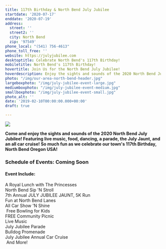 ```yaml
---
title: 117th Birthday & North Bend July Jubilee
startdate: '2020-07-17'
enddate: '2020-07-19'
address:
  street: ''
  street2: ''
  city: North Bend
  zip: '97549'
phone_local: "(541) 756-4613"
phone_toll_free: ''
website: https://julyjubilee.com
desktoptitle: Celebrate North Bend's 117th Birthday!
mobiletitle: North Bend's 117th Birthday!
hovertitle: Join Us for the North Bend July Jubilee!
hoverdescription: Enjoy the sights and sounds of the 2020 North Bend July Jubilee!
photo: "/img/our-area-north-bend-header.jpg"
largeboxphoto: "/img/july-jubilee-event-large.jpg"
mediumboxphoto: "/img/july-jubilee-event-medium.jpg"
smallboxphoto: "/img/july-jubilee-event-small.jpg"
photo_alt: ''
date: '2019-02-10T00:00:00.000+00:00'
draft: true

---
```

![](/img/july-jubilee-event-blog-695x322.jpg)

**Come and enjoy the sights and sounds of the 2020 North Bend July Jubilee! Featuring live music, food, dancing, a parade, the July Jaunt, and an all car cruise! So much fun as we celebrate our town's 117th Birthday, North Bend Oregon USA!**

### Schedule of Events: Coming Soon

#### Event Include:

A Royal Lunch with The Princesses   
North Bend Sip 'N Stroll  
7th Annual JULY JUBILEE JAUNT, 5K Run   
Fun at North Bend Lanes   
All Car Show 'N Shine  
 Free Bowling for Kids   
FREE Community Picnic   
Live Music   
July Jubilee Parade   
Bulldog Promenade  
July Jubilee Annual Car Cruise  
 And More!